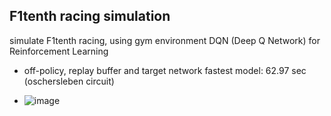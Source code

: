 ## F1tenth racing simulation

simulate F1tenth racing, using gym environment
DQN (Deep Q Network) for Reinforcement Learning
- off-policy, replay buffer and target network
fastest model: 62.97 sec (oschersleben circuit)

- ![image](https://github.com/user-attachments/assets/23406eb2-0832-4ab4-bc07-964fcc5accae)
